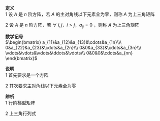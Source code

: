 **定义**  
1 设 $A$ 是 $n$ 阶方阵，若 $A$ 的主对角线以下元素全为零，则称 $A$ 为上三角矩阵  
  
2 设 $A$ 是 $n$ 阶方阵，若 $\forall\ i,j，i>j，a_{ij}=0$ ，则称 $A$ 为上三角矩阵  
  
**数学记号**  
 $\begin{bmatrix}  
a_{11}&a_{12}&a_{13}&\cdots&a_{1n}\\\  
0&a_{22}&a_{23}&\cdots&a_{2n}\\\  
0&0&a_{33}&\cdots&a_{3n}\\\  
\vdots&\vdots&\vdots&\ddots&\vdots\\\  
0&0&0&\cdots&a_{nn}  
\end{bmatrix}$  
  
**说明**  
1 首先要求是一个方阵  
  
2 其次要求主对角线以下元素全为零  
  
**辨析**  
1 行阶梯型矩阵  
  
2 上三角行列式  
